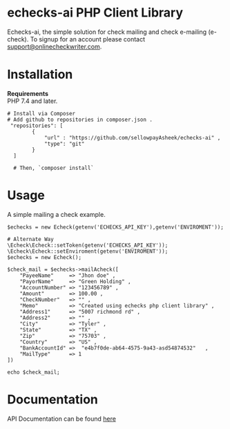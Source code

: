 # echecks-ai PHP Client Library

Echecks-ai, the simple solution for check mailing and check e-mailing (e-check). To signup for an account please contact support@onlinecheckwriter.com.


# Installation 
**Requirements** <br />
  PHP 7.4 and later. <br /> 
  
```
# Install via Composer
# Add github to repositories in composer.json .
 "repositories": [
        {
            "url" : "https://github.com/sellowpayAsheek/echecks-ai" ,
            "type": "git"
        }
  ]
  
  # Then, `composer install`
``` 
# Usage
A simple mailing a check example.

```
$echecks = new Echeck(getenv('ECHECKS_API_KEY'),getenv('ENVIROMENT')); 

# Alternate Way
\Echeck\Echeck::setToken(getenv('ECHECKS_API_KEY'));  
\Echeck\Echeck::setEnviroment(getenv('ENVIROMENT')); 
$echecks = new Echeck(); 

$check_mail = $echecks->mailAcheck([
    "PayeeName"     => "Jhon doe" ,
    "PayorName"     => "Green Holding" ,
    "AccountNumber" => "123456789" ,
    "Amount"        => 100.00 ,
    "CheckNumber"   => "" ,
    "Memo"          => "Created using echecks php client library" ,
    "Address1"      => "5007 richmond rd" ,
    "Address2"      => "" ,
    "City"          => "Tyler" ,
    "State"         => "TX" ,
    "Zip"           => "75703" ,
    "Country"       => "US" ,
    "BankAccountId" =>  "e4b7f0de-ab64-4575-9a43-asd54874532"   ,                                              
    "MailType"      => 1
])

echo $check_mail;

```

# Documentation
API Documentation can be found [here](https://documenter.getpostman.com/view/18604937/UzXKWz15)


